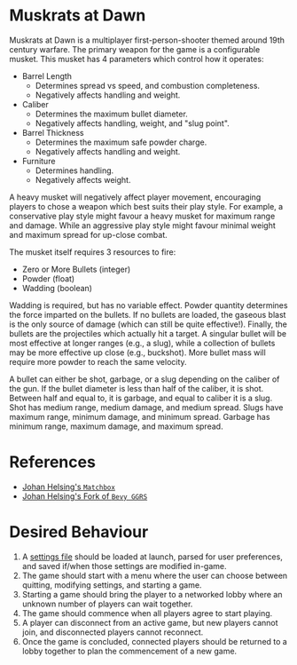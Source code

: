 # Muskrats at Dawn

Muskrats at Dawn is a multiplayer first-person-shooter themed around 19th century warfare. The primary weapon for the game is a configurable musket. This musket has 4 parameters which control how it operates:

 * Barrel Length
    * Determines spread vs speed, and combustion completeness.
    * Negatively affects handling and weight.
 * Caliber
    * Determines the maximum bullet diameter.
    * Negatively affects handling, weight, and "slug point".
 * Barrel Thickness
    * Determines the maximum safe powder charge.
    * Negatively affects handling and weight.
 * Furniture
    * Determines handling.
    * Negatively affects weight.

A heavy musket will negatively affect player movement, encouraging players to chose a weapon which best suits their play style. For example, a conservative play style might favour a heavy musket for maximum range and damage. While an aggressive play style might favour minimal weight and maximum spread for up-close combat.

The musket itself requires 3 resources to fire:

 * Zero or More Bullets (integer)
 * Powder (float)
 * Wadding (boolean)

Wadding is required, but has no variable effect. Powder quantity determines the force imparted on the bullets. If no bullets are loaded, the gaseous blast is the only source of damage (which can still be quite effective!). Finally, the bullets are the projectiles which actually hit a target. A singular bullet will be most effective at longer ranges (e.g., a slug), while a collection of bullets may be more effective up close (e.g., buckshot). More bullet mass will require more powder to reach the same velocity.

A bullet can either be shot, garbage, or a slug depending on the caliber of the gun. If the bullet diameter is less than half of the caliber, it is shot. Between half and equal to, it is garbage, and equal to caliber it is a slug. Shot has medium range, medium damage, and medium spread. Slugs have maximum range, minimum damage, and minimum spread. Garbage has minimum range, maximum damage, and maximum spread.

# References

 * [Johan Helsing's `Matchbox`](https://github.com/johanhelsing/matchbox)
 * [Johan Helsing's Fork of `Bevy GGRS`](https://github.com/johanhelsing/bevy_ggrs/tree/bevy-0.10)

# Desired Behaviour

 1. A [settings file](./settings.toml) should be loaded at launch, parsed for user preferences, and saved if/when those settings are modified in-game.
 2. The game should start with a menu where the user can choose between quitting, modifying settings, and starting a game.
 3. Starting a game should bring the player to a networked lobby where an unknown number of players can wait together.
 4. The game should commence when all players agree to start playing.
 5. A player can disconnect from an active game, but new players cannot join, and disconnected players cannot reconnect.
 6. Once the game is concluded, connected players should be returned to a lobby together to plan the commencement of a new game.